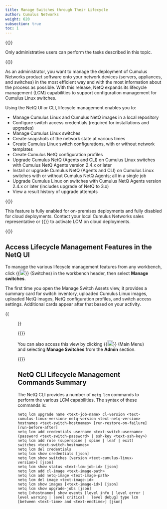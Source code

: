 ```yaml
---
title: Manage Switches through Their Lifecycle
author: Cumulus Networks
weight: 620
subsection: true
toc: 1
---
```

{{<notice info>}}

Only administrative users can perform the tasks described in this topic.

{{</notice>}}

As an administrator, you want to manage the deployment of Cumulus Networks product software onto your network devices (servers, appliances, and switches) in the most efficient way and with the most information about the process as possible. With this release, NetQ expands its  lifecycle management (LCM) capabilities to support configuration management for Cumulus Linux switches.

Using the NetQ UI or CLI, lifecycle management enables you to:

- Manage Cumulus Linux and Cumulus NetQ images in a local repository
- Configure switch access credentials (required for installations and upgrades)
- Manage Cumulus Linux switches
- Create snapshots of the network state at various times
- Create Cumulus Linux switch configurations, with or without network templates
- Create Cumulus NetQ configuration profiles
- Upgrade Cumulus NetQ (Agents and CLI) on Cumulus Linux switches with Cumulus NetQ Agents version 2.4.x or later
- Install or upgrade Cumulus NetQ (Agents and CLI) on Cumulus Linux switches with or without Cumulus NetQ Agents; all in a single job
- Upgrade Cumulus Linux on switches with Cumulus NetQ Agents version 2.4.x or later (includes upgrade of NetQ to 3.x)
- View a result history of upgrade attempts

{{<notice note>}}

This feature is fully enabled for on-premises deployments and fully disabled for cloud deployments. Contact your local Cumulus Networks sales representative or {{<exlink url="https://support.cumulusnetworks.com/hc/en-us" text="submit a support ticket">}} to activate LCM on cloud deployments.

{{</notice>}}

## Access Lifecycle Management Features in the NetQ UI

To manage the various lifecycle management features from any workbench, click {{<img src="https://icons.cumulusnetworks.com/03-Computers-Devices-Electronics/09-Hard-Drives/hard-drive-1.svg" height="18" width="18">}} (Switches) in the workbench header, then select **Manage switches**.

The first time you open the Manage Switch Assets view, it provides a summary card for switch inventory, uploaded Cumulus Linux images, uploaded NetQ images, NetQ configuration profiles, and switch access settings. Additional cards appear after that based on your activity.
<!-- replace image -->
{{<figure src="/images/netq/lcm-dashboard-310.png" width="700">}}

{{<notice tip>}}

You can also access this view by clicking {{<img src="https://icons.cumulusnetworks.com/01-Interface-Essential/03-Menu/navigation-menu.svg" height="18" width="18" alt="Main Menu">}} (Main Menu) and selecting <strong>Manage Switches</strong> from the <strong>Admin</strong> section.

{{</notice>}}

## NetQ CLI Lifecycle Management Commands Summary

The NetQ CLI provides a number of `netq lcm` commands to perform the various LCM capabilities. The syntax of these commands is:

```
netq lcm upgrade name <text-job-name> cl-version <text-cumulus-linux-version> netq-version <text-netq-version> hostnames <text-switch-hostnames> [run-restore-on-failure] [run-before-after]
netq lcm add credentials username <text-switch-username> (password <text-switch-password> | ssh-key <text-ssh-key>)
netq lcm add role (superspine | spine | leaf | exit) switches <text-switch-hostnames>
netq lcm del credentials
netq lcm show credentials [json]
netq lcm show switches [version <text-cumulus-linux-version>] [json]
netq lcm show status <text-lcm-job-id> [json]
netq lcm add cl-image <text-image-path>
netq lcm add netq-image <text-image-path>
netq lcm del image <text-image-id>
netq lcm show images [<text-image-id>] [json]
netq lcm show upgrade-jobs [json]
netq [<hostname>] show events [level info | level error | level warning | level critical | level debug] type lcm [between <text-time> and <text-endtime>] [json]
```
